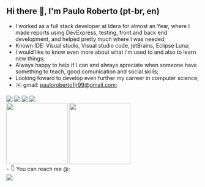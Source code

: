 ## Hi there 👋, I'm Paulo Roberto (pt-br, en)
- I worked as a full stack developer at Idera for almost an Year, where I made reports using DevExpress, testing, front and back end development, and helped pretty much where I was needed;
- Known IDE: Visual studio, Visual studio code, jetBrains, Eclipse Luna;
- I would like to know even more about what i'm used to and also to learn new things; 
- Always happy to help if I can and always apreciate when someone have something to teach, good comunication and social skills;
- Looking foward to develop even further my carreer in computer science; 
- ✉️ gmail: paulorobertofjr99@gmail.com;
<div>
  <img src="https://img.shields.io/badge/JavaScript-323330?style=for-the-badge&logo=javascript&logoColor=F7DF1E">
  <img src="https://img.shields.io/badge/Python-14354C?style=for-the-badge&logo=python&logoColor=white">
  <img src="https://img.shields.io/badge/CSS3-1572B6?style=for-the-badge&logo=css3&logoColor=white" id="css3">
  <img src="https://img.shields.io/badge/HTML5-E34F26?style=for-the-badge&logo=html5&logoColor=white" id="html5"><br>
  <img height="160em" src="https://github-readme-stats.vercel.app/api/top-langs?username=Oklard&show_icons=true&theme=onedark&locale=en&layout=compact">
  <img height="160em" src="https://github-readme-stats.vercel.app/api?username=Oklard&show_icons=true&theme=onedark&locale=en&layout=compact%27">
</div>
- 👇  You can reach me @:
  <div style='display: inlineblock'>
    <a href='https://www.linkedin.com/in/pauloroberto99/' target="blank"><img align='center' alt'Linkedinlogo' src ='https://img.shields.io/badge/LinkedIn-0077B5?style=for-the-badge&logo=linkedin&logoColor=white'/></a>
  </div>
